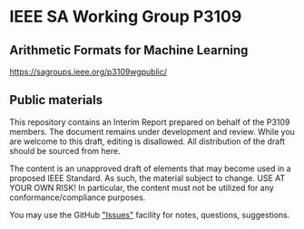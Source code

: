 # IEEE SA Working Group P3109
## Arithmetic Formats for Machine Learning

https://sagroups.ieee.org/p3109wgpublic/

## Public materials

This repository contains an Interim Report prepared on behalf of the P3109 members. The document remains under development and review. While you are welcome to this draft, editing is disallowed. All distribution of the draft should be sourced from here.

The content is an unapproved draft of elements that may become used in a proposed IEEE Standard. As such, the material subject to change. USE AT YOUR OWN RISK! In particular, the content must not be utilized for any conformance/compliance purposes.

You may use the GitHub ["Issues"](https://github.com/P3109/Public/issues) facility for notes, questions, suggestions.
